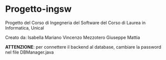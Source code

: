# Progetto-ingsw
Progetto del Corso di Ingegneria del Software del Corso di Laurea in Informatica, Unical

Creato da:
Isabella Mariano Vincenzo
Mezzotero Giuseppe Mattia

**ATTENZIONE**: per connettere il backend al database, cambiare la password nel file DBManager.java

